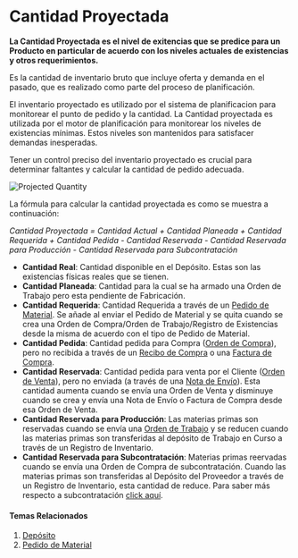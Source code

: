 <!-- add-breadcrumbs -->
# Cantidad Proyectada

**La Cantidad Proyectada es el nivel de exitencias que se predice para un Producto en particular de acuerdo con los niveles actuales de existencias y otros requerimientos.**

Es la cantidad de inventario bruto que incluye oferta y demanda en el pasado, que es
realizado como parte del proceso de planificación.

El inventario proyectado es utilizado por el sistema de planificacion para monitorear el punto
de pedido y la cantidad. La Cantidad proyectada es utilizada por el motor
de planificación para monitorear los niveles de existencias mínimas. Estos niveles son 
mantenidos para satisfacer demandas inesperadas. 

Tener un control preciso del inventario proyectado es crucial para determinar
faltantes y calcular la cantidad de pedido adecuada. 

<img class="screenshot" alt="Projected Quantity" src="{{docs_base_url}}/assets/img/stock/projected_quantity.png">

La fórmula para calcular la cantidad proyectada es como se muestra a continuación:

*Cantidad Proyectada = Cantidad Actual + Cantidad Planeada + Cantidad Requerida + Cantidad Pedida - Cantidad Reservada - Cantidad Reservada para Producción - Cantidad Reservada para Subcontratación*

* **Cantidad Real**: Cantidad disponible en el Depósito. Estas son las existencias físicas reales que se tienen. 
* **Cantidad Planeada**: Cantidad para la cual se ha armado una Orden de Trabajo pero esta pendiente de Fabricación. 
* **Cantidad Requerida**: Cantidad Requerida a través de un [Pedido de Material](/docs/user/manual/en/stock/material-request). Se añade al enviar el Pedido de Material y se quita cuando se crea una Orden de Compra/Orden de Trabajo/Registro de Existencias desde la misma de acuerdo con el tipo de Pedido de Material. 
* **Cantidad Pedida**: Cantidad pedida para Compra ([Orden de Compra](/docs/user/manual/en/buying/purchase-order)), pero no recibida a través de un [Recibo de Compra](/docs/user/manual/en/stock/purchase-receipt) o una [Factura de Compra](/docs/user/manual/en/accounts/purchase-invoice). 
* **Cantidad Reservada**: Cantidad pedida para venta por el Cliente ([Orden de Venta](/docs/user/manual/en/selling/sales-order)), pero no enviada (a través de una [Nota de Envío](/docs/user/manual/en/stock/delivery-note)). Esta cantidad aumenta cuando se envía una Orden de Venta y disminuye cuando se crea y envía una Nota de Envío o Factura de Compra desde esa Orden de Venta.
* **Cantidad Reservada para Producción**: Las materias primas son reservadas cuando se envía una [Orden de Trabajo](/docs/user/manual/en/manufacturing/work-order) y se reducen cuando las materias primas son transferidas al depósito de Trabajo en Curso a través de un Registro de Inventario.
* **Cantidad Reservada para Subcontratación**: Materias primas reervadas cuando se envía una Orden de Compra de subcontratación. Cuando las materias primas son transferidas al Depósito del Proveedor a través de un Registro de Inventario, esta cantidad de reduce. Para saber más respecto a subcontratación [click aquí](/docs/user/manual/en/manufacturing/subcontracting).

#### Temas Relacionados
1. [Depósito](/docs/user/manual/en/stock/warehouse)
1. [Pedido de Material](/docs/user/manual/en/stock/material-request)

